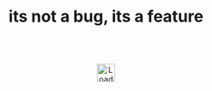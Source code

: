 <h1
  align="center"
>
  its not a bug, its a feature
</h1>
</br>
</br>
<p align="center">
  <img
    height=32
    width=32
    align="center"
    src="https://share.sainnhe.dev/~loading.gif"
    alt="Loading"
  />
</p>
</br>
</br>
